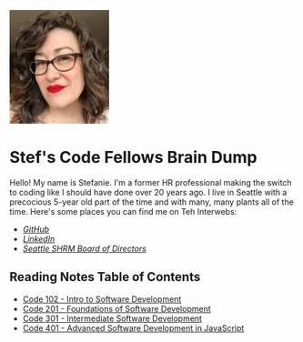 
![headshot](Headshot.jpg)

# Stef's Code Fellows Brain Dump

Hello! My name is Stefanie. I'm a former HR professional making the switch to coding like I should have done over 20 years ago. I live in Seattle with a precocious 5-year old part of the time and with many, many plants all of the time. Here's some places you can find me on Teh Interwebs:
- *[GitHub](https://github.com/stefrie)*
- *[LinkedIn](https://www.linkedin.com/in/stefanie-riehle/)*
- *[Seattle SHRM Board of Directors](https://shrm-seattle.site-ym.com/page/Leadership68)*

## Reading Notes Table of Contents
  - [Code 102 - Intro to Software Development](102main.md)
  - [Code 201 - Foundations of Software Development](201main.md)
  - [Code 301 - Intermediate Software Development](301main.md)
  - [Code 401 - Advanced Software Development in JavaScript](401main.md)
